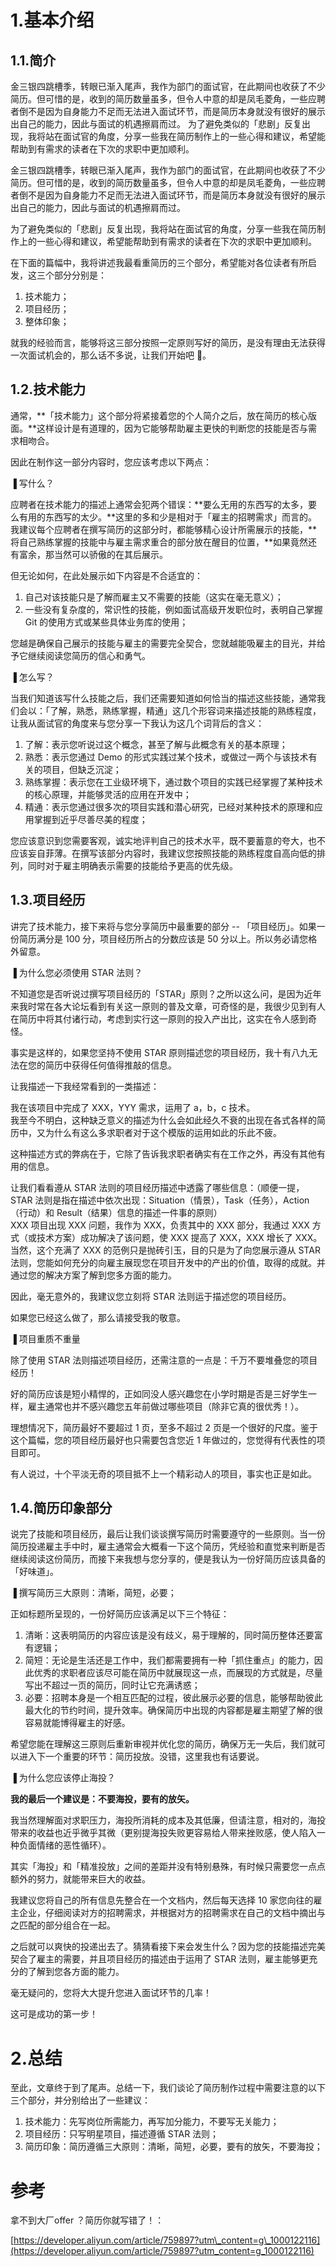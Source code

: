 # 1.基本介绍

## 1.1.简介

金三银四跳槽季，转眼已渐入尾声，我作为部门的面试官，在此期间也收获了不少简历。但可惜的是，收到的简历数量虽多，但令人中意的却是凤毛菱角，一些应聘者倒不是因为自身能力不足而无法进入面试环节，而是简历本身就没有很好的展示出自己的能力，因此与面试的机遇擦肩而过。 为了避免类似的「悲剧」反复出现，我将站在面试官的角度，分享一些我在简历制作上的一些心得和建议，希望能帮助到有需求的读者在下次的求职中更加顺利。

金三银四跳槽季，转眼已渐入尾声，我作为部门的面试官，在此期间也收获了不少简历。但可惜的是，收到的简历数量虽多，但令人中意的却是凤毛菱角，一些应聘者倒不是因为自身能力不足而无法进入面试环节，而是简历本身就没有很好的展示出自己的能力，因此与面试的机遇擦肩而过。

为了避免类似的「悲剧」反复出现，我将站在面试官的角度，分享一些我在简历制作上的一些心得和建议，希望能帮助到有需求的读者在下次的求职中更加顺利。

在下面的篇幅中，我将讲述我最看重简历的三个部分，希望能对各位读者有所启发，这三个部分分别是：

1. 技术能力；
2. 项目经历；
3. 整体印象；

就我的经验而言，能够将这三部分按照一定原则写好的简历，是没有理由无法获得一次面试机会的，那么话不多说，让我们开始吧 🙌。

## 1.2.技术能力

通常，**「技术能力」这个部分将紧接着您的个人简介之后，放在简历的核心版面。**这样设计是有道理的，因为它能够帮助雇主更快的判断您的技能是否与需求相吻合。

因此在制作这一部分内容时，您应该考虑以下两点：

▐ 写什么？

应聘者在技术能力的描述上通常会犯两个错误：**要么无用的东西写的太多，要么有用的东西写的太少。**这里的多和少是相对于「雇主的招聘需求」而言的。  
我建议每个应聘者在撰写简历的这部分时，都能够精心设计所需展示的技能，**将自己熟练掌握的技能中与雇主需求重合的部分放在醒目的位置，**如果竟然还有富余，那当然可以骄傲的在其后展示。

但无论如何，在此处展示如下内容是不合适宜的：

1. 自己对该技能只是了解而雇主又不需要的技能（这实在毫无意义）；
2. 一些没有复杂度的，常识性的技能，例如面试高级开发职位时，表明自己掌握 Git 的使用方式或某些具体业务库的使用；

您越是确保自己展示的技能与雇主的需要完全契合，您就越能吸雇主的目光，并给予它继续阅读您简历的信心和勇气。

▐ 怎么写？

当我们知道该写什么技能之后，我们还需要知道如何恰当的描述这些技能，通常我们会以：「了解，熟悉，熟练掌握，精通」这几个形容词来描述技能的熟练程度，让我从面试官的角度来与您分享一下我认为这几个词背后的含义：

1. 了解：表示您听说过这个概念，甚至了解与此概念有关的基本原理；
2. 熟悉：表示您通过 Demo 的形式实践过某个技术，或做过一两个与该技术有关的项目，但缺乏沉淀；
3. 熟练掌握：表示您在工业级环境下，通过数个项目的实践已经掌握了某种技术的核心原理，并能够灵活的应用在开发中；
4. 精通：表示您通过很多次的项目实践和潜心研究，已经对某种技术的原理和应用掌握到近乎尽善尽美的程度；

您应该意识到您需要客观，诚实地评判自己的技术水平，既不要蓄意的夸大，也不应该妄自菲薄。在撰写该部分内容时，我建议您按照技能的熟练程度自高向低的排列，同时对于雇主明确表示需要的技能给予更高的优先级。

## 1.3.项目经历

讲完了技术能力，接下来将与您分享简历中最重要的部分 -- 「项目经历」。如果一份简历满分是 100 分，项目经历所占的分数应该是 50 分以上。所以务必请您格外留意。

▐ 为什么您必须使用 STAR 法则？

不知道您是否听说过撰写项目经历的「STAR」原则？之所以这么问，是因为近年来我时常在各大论坛看到有关这一原则的普及文章，可奇怪的是，我很少见到有人在简历中将其付诸行动，考虑到实行这一原则的投入产出比，这实在令人感到奇怪。

事实是这样的，如果您坚持不使用 STAR 原则描述您的项目经历，我十有八九无法在您的简历中获得任何值得推敲的信息。

让我描述一下我经常看到的一类描述：

我在该项目中完成了 XXX，YYY 需求，运用了 a，b，c 技术。  
我至今不明白，这种缺乏意义的描述为什么会如此经久不衰的出现在各式各样的简历中，又为什么有这么多求职者对于这个模版的运用如此的乐此不疲。

这种描述方式的弊病在于，它除了告诉我求职者确实有在工作之外，再没有其他有用的信息。

让我们看看遵从 STAR 法则的项目经历描述中透露了哪些信息：（顺便一提，STAR 法则是指在描述中依次出现：Situation（情景），Task（任务），Action（行动）和 Result（结果）信息的描述一件事的原则）  
XXX 项目出现 XXX 问题，我作为 XXX，负责其中的 XXX 部分，我通过 XXX 方式（或技术方案）成功解决了该问题，使 XXX 提高了 XXX，XXX 增长了 XXX。  
当然，这个充满了 XXX 的范例只是抛砖引玉，目的只是为了向您展示遵从 STAR 法则，您能如何充分的向雇主展现您在项目开发中的产出的价值，取得的成就。并通过您的解决方案了解到您多方面的能力。

因此，毫无意外的，我建议您立刻将 STAR 法则运于描述您的项目经历。

如果您已经这么做了，那么请接受我的敬意。

▐ 项目重质不重量

除了使用 STAR 法则描述项目经历，还需注意的一点是：千万不要堆叠您的项目经历！

好的简历应该是短小精悍的，正如同没人感兴趣您在小学时期是否是三好学生一样，雇主通常也并不感兴趣您五年前做过哪些项目（除非它真的很优秀！）。

理想情况下，简历最好不要超过 1 页，至多不超过 2 页是一个很好的尺度。鉴于这个篇幅，您的项目经历最好也只需要包含您近 1 年做过的，您觉得有代表性的项目即可。

有人说过，十个平淡无奇的项目抵不上一个精彩动人的项目，事实也正是如此。

## 1.4.简历印象部分

说完了技能和项目经历，最后让我们谈谈撰写简历时需要遵守的一些原则。当一份简历投递雇主手中时，雇主通常会大概看一下这个简历，凭经验和直觉来判断是否继续阅读这份简历，而接下来我想与您分享的，便是我认为一份好简历应该具备的「好味道」。

▐ 撰写简历三大原则：清晰，简短，必要；

正如标题所呈现的，一份好简历应该满足以下三个特征：

1. 清晰：这表明简历的内容应该是没有歧义，易于理解的，同时简历整体还要富有逻辑；
2. 简短：无论是生活还是工作中，我们都需要拥有一种「抓住重点」的能力，因此优秀的求职者应该尽可能在简历中就展现这一点，而展现的方式就是，尽量写出不超过一页的简历，同时让它充满诱惑；
3. 必要：招聘本身是一个相互匹配的过程，彼此展示必要的信息，能够帮助彼此最大化的节约时间，提升效率。确保简历中出现的内容都是雇主期望了解的很容易就能博得雇主的好感。

希望您能在理解这三原则后重新审视并优化您的简历，确保万无一失后，我们就可以进入下一个重要的环节：简历投放。没错，这里我也有话要说。

▐ 为什么您应该停止海投？

**我的最后一个建议是：不要海投，要有的放矢。**

我当然理解面对求职压力，海投所消耗的成本及其低廉，但请注意，相对的，海投带来的收益也近乎微乎其微（更别提海投失败更容易给人带来挫败感，使人陷入一种负面情绪的恶性循环）。

其实「海投」和「精准投放」之间的差距并没有特别悬殊，有时候只需要您一点点额外的努力，就能带来巨大的收益。

我建议您将自己的所有信息先整合在一个文档内，然后每天选择 10 家您向往的雇主企业，仔细阅读对方的招聘需求，并根据对方的招聘需求在自己的文档中摘出与之匹配的部分组合在一起。

之后就可以爽快的投递出去了。猜猜看接下来会发生什么？因为您的技能描述完美契合了雇主的需要，并且项目经历的描述由于运用了 STAR 法则，雇主能够更充分的了解到您各方面的能力。

毫无疑问的，您将大大提升您进入面试环节的几率！

这可是成功的第一步！

# 2.总结

至此，文章终于到了尾声。总结一下，我们谈论了简历制作过程中需要注意的以下三个部分，并分别给出了一些建议：

1. 技术能力：先写岗位所需能力，再写加分能力，不要写无关能力；
2. 项目经历：只写明星项目，描述遵循 STAR 法则；
3. 简历印象：简历遵循三大原则：清晰，简短，必要，要有的放矢，不要海投；

# 参考

拿不到大厂offer ？简历你就写错了！：

[https://developer.aliyun.com/article/759897?utm\_content=g\_1000122116](https://developer.aliyun.com/article/759897?utm_content=g_1000122116)

